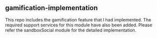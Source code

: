 ## gamification-implementation


This repo includes the gamification feature that I had implemented. The required support services for this module have also been added. 
Please refer the sandboxSocial module for the detailed implementation.

